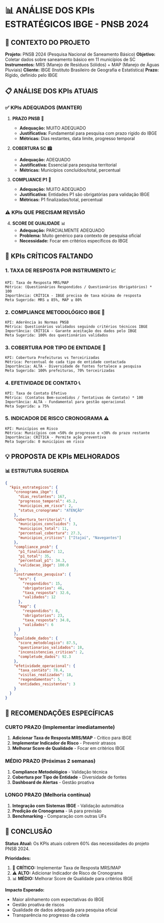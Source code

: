 # 📊 ANÁLISE DOS KPIs ESTRATÉGICOS IBGE - PNSB 2024

## 🎯 CONTEXTO DO PROJETO

**Projeto:** PNSB 2024 (Pesquisa Nacional de Saneamento Básico)
**Objetivo:** Coletar dados sobre saneamento básico em 11 municípios de SC
**Instrumentos:** MRS (Manejo de Resíduos Sólidos) + MAP (Manejo de Águas Pluviais)
**Cliente:** IBGE (Instituto Brasileiro de Geografia e Estatística)
**Prazo:** Rígido, definido pelo IBGE

## 📋 ANÁLISE DOS KPIs ATUAIS

### ✅ KPIs ADEQUADOS (MANTER)

1. **PRAZO PNSB** 📅
   - **Adequação:** MUITO ADEQUADO
   - **Justificativa:** Fundamental para pesquisa com prazo rígido do IBGE
   - **Métricas:** Dias restantes, data limite, progresso temporal

2. **COBERTURA SC** 🏙️
   - **Adequação:** ADEQUADO
   - **Justificativa:** Essencial para pesquisa territorial
   - **Métricas:** Municípios concluídos/total, percentual

3. **COMPLIANCE P1** 🎯
   - **Adequação:** MUITO ADEQUADO
   - **Justificativa:** Entidades P1 são obrigatórias para validação IBGE
   - **Métricas:** P1 finalizadas/total, percentual

### ⚠️ KPIs QUE PRECISAM REVISÃO

4. **SCORE DE QUALIDADE** 📊
   - **Adequação:** PARCIALMENTE ADEQUADO
   - **Problema:** Muito genérico para contexto de pesquisa oficial
   - **Necessidade:** Focar em critérios específicos do IBGE

## 🚨 KPIs CRÍTICOS FALTANDO

### 1. **TAXA DE RESPOSTA POR INSTRUMENTO** 📈
```
KPI: Taxa de Resposta MRS/MAP
Métrica: (Questionários Respondidos / Questionários Obrigatórios) * 100
Importância: CRÍTICA - IBGE precisa de taxa mínima de resposta
Meta Sugerida: MRS ≥ 85%, MAP ≥ 80%
```

### 2. **COMPLIANCE METODOLÓGICO IBGE** 📐
```
KPI: Aderência às Normas PNSB
Métrica: Questionários validados seguindo critérios técnicos IBGE
Importância: CRÍTICA - Garante aceitação dos dados pelo IBGE
Meta Sugerida: 100% dos questionários validados
```

### 3. **COBERTURA POR TIPO DE ENTIDADE** 🏢
```
KPI: Cobertura Prefeituras vs Terceirizadas
Métrica: Percentual de cada tipo de entidade contactada
Importância: ALTA - Diversidade de fontes fortalece a pesquisa
Meta Sugerida: 100% prefeituras, 70% terceirizadas
```

### 4. **EFETIVIDADE DE CONTATO** 📞
```
KPI: Taxa de Contato Efetivo
Métrica: (Contatos Bem-sucedidos / Tentativas de Contato) * 100
Importância: ALTA - Fundamental para gestão operacional
Meta Sugerida: ≥ 75%
```

### 5. **INDICADOR DE RISCO CRONOGRAMA** ⚠️
```
KPI: Municípios em Risco
Métrica: Municípios com <50% de progresso e <30% do prazo restante
Importância: CRÍTICA - Permite ação preventiva
Meta Sugerida: 0 municípios em risco
```

## 💡 PROPOSTA DE KPIs MELHORADOS

### 📊 ESTRUTURA SUGERIDA

```json
{
  "kpis_estrategicos": {
    "cronograma_ibge": {
      "dias_restantes": 167,
      "progresso_temporal": 45.2,
      "municipios_em_risco": 2,
      "status_cronograma": "ATENÇÃO"
    },
    "cobertura_territorial": {
      "municipios_concluidos": 3,
      "municipios_total": 11,
      "percentual_cobertura": 27.3,
      "municipios_criticos": ["Itajaí", "Navegantes"]
    },
    "compliance_pnsb": {
      "p1_finalizadas": 12,
      "p1_total": 35,
      "percentual_p1": 34.3,
      "validacao_ibge": 100.0
    },
    "instrumentos_pesquisa": {
      "mrs": {
        "respondidos": 15,
        "obrigatorios": 46,
        "taxa_resposta": 32.6,
        "validados": 12
      },
      "map": {
        "respondidos": 8,
        "obrigatorios": 23,
        "taxa_resposta": 34.8,
        "validados": 6
      }
    },
    "qualidade_dados": {
      "score_metodologico": 87.5,
      "questionarios_validados": 18,
      "inconsistencias_criticas": 2,
      "completude_dados": 92.3
    },
    "efetividade_operacional": {
      "taxa_contato": 78.4,
      "visitas_realizadas": 18,
      "reagendamentos": 5,
      "entidades_resistentes": 3
    }
  }
}
```

## 🎯 RECOMENDAÇÕES ESPECÍFICAS

### CURTO PRAZO (Implementar imediatamente)
1. **Adicionar Taxa de Resposta MRS/MAP** - Crítico para IBGE
2. **Implementar Indicador de Risco** - Prevenir atrasos
3. **Melhorar Score de Qualidade** - Focar em critérios IBGE

### MÉDIO PRAZO (Próximas 2 semanas)
1. **Compliance Metodológico** - Validação técnica
2. **Cobertura por Tipo de Entidade** - Diversidade de fontes
3. **Dashboard de Alertas** - Gestão proativa

### LONGO PRAZO (Melhoria contínua)
1. **Integração com Sistemas IBGE** - Validação automática
2. **Predição de Cronograma** - IA para previsão
3. **Benchmarking** - Comparação com outras UFs

## 📌 CONCLUSÃO

**Status Atual:** Os KPIs atuais cobrem 60% das necessidades do projeto PNSB 2024.

**Prioridades:**
1. 🚨 **CRÍTICO:** Implementar Taxa de Resposta MRS/MAP
2. ⚠️ **ALTO:** Adicionar Indicador de Risco de Cronograma
3. 📊 **MÉDIO:** Melhorar Score de Qualidade para critérios IBGE

**Impacto Esperado:**
- Maior alinhamento com expectativas do IBGE
- Gestão proativa de riscos
- Qualidade de dados adequada para pesquisa oficial
- Transparência no progresso da coleta